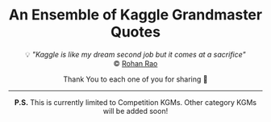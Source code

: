<div align='center'>
  
<h1>An Ensemble of Kaggle Grandmaster Quotes</h1>

💡 _"Kaggle is like my dream second job but it comes at a sacrifice"_   
©️ [Rohan Rao](https://www.kaggle.com/rohanrao)

Thank You to each one of you for sharing 🙏

---

**P.S.** This is currently limited to Competition KGMs. Other category KGMs will be added soon!

</div>

